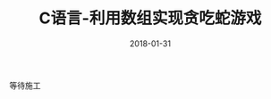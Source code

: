 ﻿---
layout: post
title: C语言-利用数组实现贪吃蛇游戏
date: 2018-01-31
categories: blog
tags: [C语言,编写小游戏]
description: 文章金句。
---

等待施工












